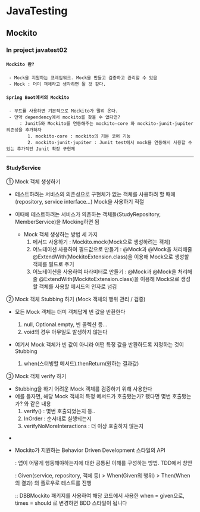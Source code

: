 # JavaTesting
## Mockito

### In project javatest02


#### `Mockito 란?`
```
 - Mock을 지원하는 프레임워크. Mock을 만들고 검증하고 관리할 수 있음
 - Mock : 더미 객체라고 생각하면 될 것 같다.
```

#### `Spring Boot에서의 Mockito`
```
 - 부트를 사용하면 기본적으로 Mockito가 딸려 온다. 
 - 만약 dependency에서 mockito를 찾을 수 없다면? 
     : Junit5와 Mockito를 연동해주는 mockito-core 와 mockito-junit-jupiter 의존성을 추가하자  
        1. mockito-core : mockito의 기본 코어 기능
        2. mockito-junit-jupiter : Junit test에서 mock을 연동해서 사용할 수 있는 추가적인 Junit 확장 구현체 
 ```

***

#### StudyService
① Mock 객체 생성하기
   - 테스트하려는 서비스의 의존성으로 구현체가 없는 객체를 사용하려 할 때에(repository, service interface...) Mock을 사용하기 적절
   - 이때에 테스트하려는 서비스가 의존하는 객체들(StudyRepository, MemberService)을 Mocking하면 됨
    
        * Mock 객체 생성하는 방법 세 가지
            1. 메서드 사용하기 : Mockito.mock(Mock으로 생성하려는 객체)
            2. 어노테이션 사용하여 필드값으로 만들기 : @Mock과 @Mock을 처리해줄 @ExtendWith(MockitoExtension.class)을 이용해 Mock으로 생성할 객체를 필드로 주기 
            3. 어노테이션을 사용하여 파라미터로 만들기 : @Mock과 @Mock을 처리해줄 @ExtendWith(MockitoExtension.class)을 이용해 Mock으로 생성할 객체를 사용할 메서드의 인자로 넘김
            
            
② Mock 객체 Stubbing 하기 (Mock 객체의 행위 관리 / 검증)

   * 모든 Mock 객체는 더미 객체답게 빈 값을 반환한다
        1. null, Optional.empty, 빈 콜렉션 등...
        2. void의 경우 아무일도 발생하지 않는다 
        
   * 여기서 Mock 객체가 빈 값이 아니라 어떤 특정 값을 반환하도록 지정하는 것이 Stubbing             
        1. when(스터빙할 메서드).thenReturn(원하는 결과값) 
        
        
③ Mock 객체 verify 하기

   * Stubbing을 하기 어려운 Mock 객체를 검증하기 위해 사용한다
   * 예를 들자면, 해당 Mock 객체의 특정 메서드가 호출됐는가? 됐다면 몇번 호출됐는가? 와 같은 내용
        1. verify() : 몇번 호출되었는지 등..
        2. InOrder :  순서대로 실행되는지
        3. verifyNoMoreInteractions : 더 이상 호출하지 않는지 
        
         
-
- Mockito가 지원하는 Behavior Driven Development 스타일의 API 

    : 앱이 어떻게 행동해야하는지에 대한 공통된 이해를 구성하는 방법. TDD에서 창안
    
    : Given(service, repository, 객체 등) > When(Given의 행위) > Then(When의 결과) 의 플로우로 테스트를 진행
   
    :: DBBMockito 패키지를 사용하여 해당 코드에서 사용한 when = given으로, times = should 로 변경하면 BDD 스타일이 됩니다
    